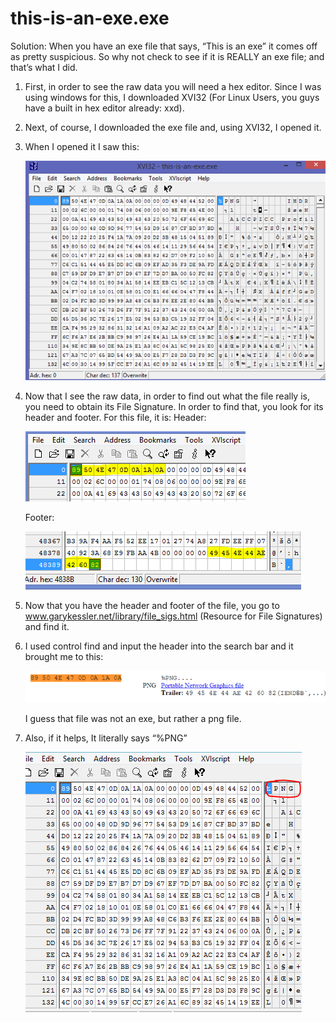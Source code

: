 # this-is-an-exe.exe

Solution:
When you have an exe file that says, “This is an exe” it comes off as pretty suspicious. So why not check to see if it is REALLY an exe file; and that’s what I did.

1. First, in order to see the raw data you will need a hex editor. Since I was using windows for this, I downloaded XVI32 (For Linux Users, you guys have a built in hex editor already: xxd).

2. Next, of course, I downloaded the exe file and, using XVI32, I opened it.


3. When I opened it I saw this:
	
	![](images/initial.png?raw=true)

4. Now that I see the raw data, in order to find out what the file really is, you need to obtain its File Signature. In order to find that, you look for its header and footer.
For this file, it is:
	Header:
	
	![](images/header.png?raw=true)

	Footer:
	
	![](images/footer.png?raw=true)
 

5. Now that you have the header and footer of the file, you go to www.garykessler.net/library/file_sigs.html (Resource for File Signatures) and find it.

6. I used control find and input the header into the search bar and it brought me to this:
	
	![](images/final.png?raw=true)
 	
	I guess that file was not an exe, but rather a png file.

7. Also, if it helps, It literally says “%PNG”
	
	![](images/png.png?raw=true)


